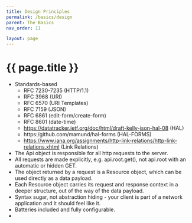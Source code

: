 ```yaml
---
title: Design Principles
permalink: /basics/design
parent: The Basics
nav_order: 11

layout: page
---
```

# {{ page.title }}
* Standards-based
  * RFC 7230-7235 (HTTP/1.1)
  * RFC 3968 (URI)
  * RFC 6570 (URI Templates)
  * RFC 7159 (JSON)
  * RFC 6861 (edit-form/create-form)
  * RFC 8601 (date-time)
  * https://datatracker.ietf.org/doc/html/draft-kelly-json-hal-08  (HAL)
  * https:/github.com/mamund/hal-forms (HAL-FORMS)
  * https://www.iana.org/assignments/http-link-relations/http-link-relations.xhtml (Link Relations)
* The Api object is responsible for all http requests to the server.
* All requests are made explicitly, e.g. api.root.get(), not api.root with an automatic or hidden GET.
* The object returned by a request is a Resource object, which can be used directly as a data payload.
* Each Resource object carries its request and response context in a deeper structure, out of the way of the data payload.
* Syntax sugar, not abstraction hiding - your client is part of a network application and it should feel like it.
* Batteries included and fully configurable.
* 